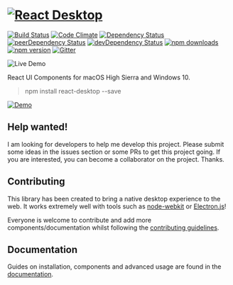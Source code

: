 # <a href="http://reactdesktop.js.org/" target="_blank">![React Desktop](https://rawgit.com/gabrielbull/react-desktop/master/docs/resources/react-desktop.svg "React Desktop")</a>

[![Build Status](https://travis-ci.org/gabrielbull/react-desktop.svg?branch=master)](https://travis-ci.org/gabrielbull/react-desktop)
[![Code Climate](https://codeclimate.com/github/gabrielbull/react-desktop/badges/gpa.svg)](https://codeclimate.com/github/gabrielbull/react-desktop)
[![Dependency Status](https://david-dm.org/gabrielbull/react-desktop.svg)](https://david-dm.org/gabrielbull/react-desktop)
[![peerDependency Status](https://david-dm.org/gabrielbull/react-desktop/peer-status.svg)](https://david-dm.org/gabrielbull/react-desktop#info=peerDependencies)
[![devDependency Status](https://david-dm.org/gabrielbull/react-desktop/dev-status.svg)](https://david-dm.org/gabrielbull/react-desktop#info=devDependencies)
[![npm downloads](http://img.shields.io/npm/dt/react-desktop.svg)](https://www.npmjs.org/package/react-desktop)
[![npm version](https://img.shields.io/npm/v/react-desktop.svg)](https://www.npmjs.org/package/react-desktop)
[![Gitter](https://badges.gitter.im/Join%20Chat.svg)](https://gitter.im/gabrielbull/react-desktop?utm_source=badge&utm_medium=badge&utm_campaign=pr-badge)

![Live Demo](https://media.giphy.com/media/67SPoNzM1ji2qSEReC/giphy.gif)

React UI Components for macOS High Sierra and Windows 10.

> npm install react-desktop --save

<a href="http://reactdesktop.js.org/demo/" target="_blank">![Demo](https://rawgit.com/gabrielbull/react-desktop/master/docs/resources/demo.svg "Demo")</a>

## Help wanted!

I am looking for developers to help me develop this project. Please submit some ideas in the issues section or some PRs to get this project going. If you are interested, you can become a collaborator on the project. Thanks.

## Contributing

This library has been created to bring a native desktop experience to the web. It works extremely well with tools such as [node-webkit](http://nwjs.io) or [Electron.js](http://electron.atom.io)!

Everyone is welcome to contribute and add more components/documentation whilst following the [contributing guidelines](/CONTRIBUTING.md).

## Documentation

Guides on installation, components and advanced usage are found in the [documentation](http://reactdesktop.js.org).

